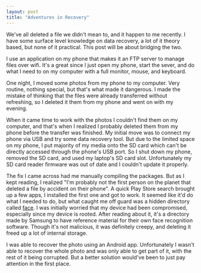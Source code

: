```yaml
---
layout: post
title: "Adventures in Recovery"
---
```


We've all deleted a file we didn't mean to, and it happen to me recently. I have some surface level knowledge on data recovery, a lot of it theory based, but none of it practical. This post will be about bridging the two.

I use an application on my phone that makes it an FTP server to manage files over wifi. It's a great since I just open my phone, start the sever, and do what I need to on my computer with a full monitor, mouse, and keyboard.

One night, I moved some photos from my phone to my computer. Very routine, nothing special, but that's what made it dangerous. I made the mistake of thinking that the files were already transferred without refreshing, so I deleted it them from my phone and went on with my evening.

When it came time to work with the photos I couldn't find them on my computer, and that's when I realized I probably deleted them from my phone before the transfer was finished. My initial move was to connect my phone via USB and try some data recovery tool. But due to the limited space on my phone, I put majority of my media onto the SD card which can't be directly accessed through the phone's USB port. So I shut down my phone, removed the SD card, and used my laptop's SD card slot. Unfortunately my SD card reader firmware was out of date and I couldn't update it properly.

The fix I came across had me manually compiling the packages. But as I kept reading, I realized "I'm probably not the first person on the planet that deleted a file by accident on their phone". A quick Play Store search brought up a few apps, I installed the first one and got to work. It seemed like it'd do what I needed to do, but what caught me off guard was a hidden directory called [face](https://www.reddit.com/r/Android/comments/2jm9j7/i_found_a_hidden_folder_called_face_on_my_phone/). I was initially worried that my device had been compromised, especially since my device is rooted. After reading about it, it's a directory made by Samsung to have reference material for their own face recognition software. Though it's not malicious, it was definitely creepy, and deleting it freed up a lot of internal storage.

I was able to recover the photo using an Android app. Unfortunately I wasn't able to recover the whole photo and was only able to get part of it, with the rest of it being corrupted. But a better solution would've been to just pay attention in the first place.